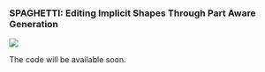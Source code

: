 ### SPAGHETTI: Editing Implicit Shapes Through Part Aware Generation

![](./assets/readme_resources/chair_int.gif)

The code will be available soon.
